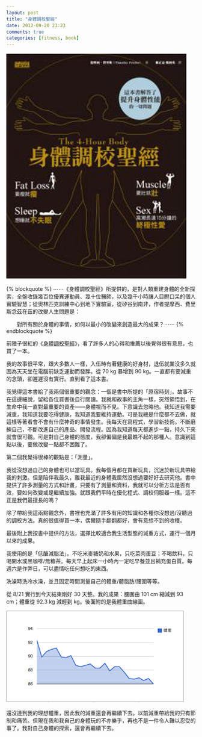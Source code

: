 ```yaml
---
layout: post
title: "身體調校聖經"
date: 2012-09-20 23:23
comments: true
categories: [fitness, book]
---
```


![cover](/images/the_4_hours_body/cover.jpg)

{% blockquote %}
⋯⋯《身體調校聖經》所提供的，是對人類重建身體的全新探索，全盤收錄幾百位優異運動員、幾十位醫師，以及幾千小時讓人目瞪口呆的個人實驗智慧；從奧林匹克訓練中心到地下實驗室，從矽谷到南非，作者提摩西．費里斯念茲在茲的改變人生問題是：

　　對所有關於身體的事情，如何以最小的改變來創造最大的成果？⋯⋯
{% endblockquote %}

前陣子很紅的《[身體調校聖經](http://www.books.com.tw/exep/prod/booksfile.php?item=0010541859)》，看了許多人的心得和推薦以後覺得很有意思，也買了一本。

我的故事很平常，跟大多數人一樣，入伍時有著健康的好身材，退伍就業沒多久就因為天天坐在電腦前缺乏運動而發胖。從 70 kg 暴增到 90 kg。一直都有要減重的念頭，卻遲遲沒有實行。直到看了這本書。
<!--more-->
我覺得這本書給了我兩個很重要的觀念：一個是書中所提的「原宿時刻」。故事不在這邊細說，留給各位買書後自行閱讀。我就和故事的主角一樣，突然領悟到，在生命中我一直對最重要的資產——身體視而不見。下意識去忽略他。我知道我需要減重，我知道我要吃得健康，我知道我要維持運動。可是我總是什麼都不去做，就這樣等著看會不會有什麼神奇的事情發生。我每天在寫程式，學習新技術。不斷磨練自己，不斷改進自己的產品、開發流程。因為我知道每天都進步一點，持久下來就會很可觀。可是對自己身體的態度，我卻偏偏是我最瞧不起的那種人。意識到這點以後，要做改變一點都不困難了。

第二個我覺得很棒的觀點是：「測量」。

我從沒想過自己的身體也可以當玩具。我每個月都在買新玩具，沉迷於新玩具帶給我的刺激。但是陪伴我最久，離我最近的身體我居然沒想過要好好去研究他。書中提供了許多測量的方式和計畫，只要有了測量和資料，我就可以分析方法是否有效，要如何改變或是繼續加強。就跟我們平時在優化程式、調校伺服器一樣。這不正是我們最擅長的嗎？

除了帶給我這兩點觀念外，書裡也充滿了許多有用的知識和各種你沒想過/沒聽過的調校方法。真的很值得買一本，偶爾隨手翻翻都好，會有意想不到的收穫。

最後附上我按書中提供的方法，選擇比較適合我生活型態的減重方式，運行一個月以來的成果。

我使用的是「低醣減脂法」。不吃米麥糖奶和水果，只吃菜肉蛋豆；不喝飲料，只喝開水或黑咖啡/無糖茶。每天早上起床一小時內一定吃早餐並且補充蛋白質。每週六是作弊日，可以盡情吃任何想吃的東西。

洗澡時洗冷水澡，並且固定時間測量自己的體重/體脂肪/腰圍等等。

從 8/21 實行到今天結束剛好 30 天整。我的成果：腰圍由 101 cm 縮減到 93 cm；體重從 92.3 kg 減輕到  kg。後面附的是我體重曲線圖。

![weight](/images/the_4_hours_body/weight.png)

還沒達到我的理想體重，因此我的減重還會再繼續下去。以前減重帶給我的只有節制和痛苦。但現在我和我自己的身體玩的不亦樂乎，再也不是一件令人難以忍受的事了。我對自己身體的探索，還會再繼續下去。